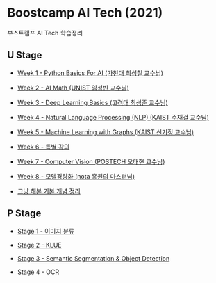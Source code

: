 # Boostcamp AI Tech (2021)

부스트캠프 AI Tech 학습정리

## U Stage

* [Week 1 - Python Basics For AI (가천대 최성철 교수님)](./Week1/README.md)

* [Week 2 - AI Math (UNIST 임성빈 교수님)](./Week2/README.md)

* [Week 3 - Deep Learning Basics (고려대 최성준 교수님)](./Week3/README.md)

* [Week 4 - Natural Language Processing (NLP) (KAIST 주재걸 교수님)](./Week4/README.md) 

* [Week 5 - Machine Learning with Graphs (KAIST 신기정 교수님)](./Week5/README.md)

* [Week 6 - 특별 강의](./Week6/README.md)

* [Week 7 - Computer Vision (POSTECH 오태현 교수님)](./Week7/README.md)

* [Week 8 - 모델경량화 (nota 홍원의 마스터님)](./Week8/README.md)

* [그냥 해본 기본 개념 정리](./etc/21-03-24.md)

## P Stage

* [Stage 1 - 이미지 분류](./P-Stage-1/README.md)

* [Stage 2 - KLUE](./P-Stage-2/README.md)

* [Stage 3 - Semantic Segmentation & Object Detection](./P-Stage-3/README.md)

* Stage 4 - OCR

